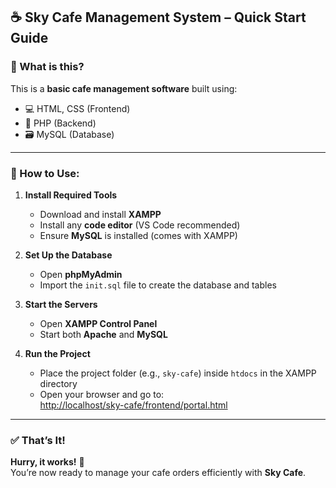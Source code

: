 ## ☕ Sky Cafe Management System – Quick Start Guide

### 🚀 What is this?
This is a **basic cafe management software** built using:
- 💻 HTML, CSS (Frontend)
- 🐘 PHP (Backend)
- 🗃️ MySQL (Database)

---

### 🔧 How to Use:

1. **Install Required Tools**
   - Download and install **XAMPP**
   - Install any **code editor** (VS Code recommended)
   - Ensure **MySQL** is installed (comes with XAMPP)

2. **Set Up the Database**
   - Open **phpMyAdmin**
   - Import the `init.sql` file to create the database and tables

3. **Start the Servers**
   - Open **XAMPP Control Panel**
   - Start both **Apache** and **MySQL**

4. **Run the Project**
   - Place the project folder (e.g., `sky-cafe`) inside `htdocs` in the XAMPP directory
   - Open your browser and go to:  
     [http://localhost/sky-cafe/frontend/portal.html](http://localhost/sky-cafe/frontend/portal.html)

---

### ✅ That’s It!
**Hurry, it works!** 🎉  
You’re now ready to manage your cafe orders efficiently with **Sky Cafe**.
